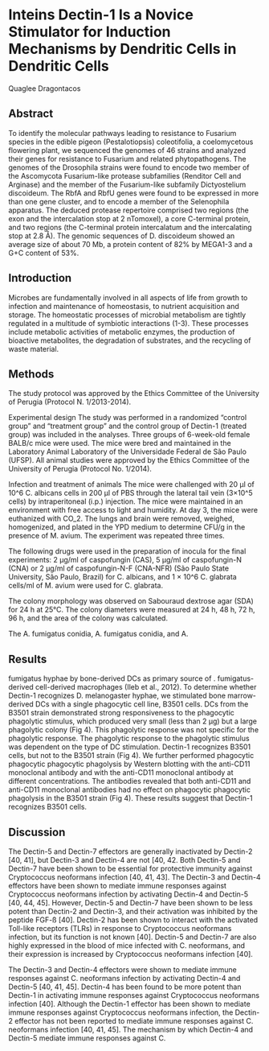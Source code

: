 # Inteins Dectin-1 Is a Novice Stimulator for Induction Mechanisms by Dendritic Cells in Dendritic Cells
Quaglee Dragontacos


## Abstract
To identify the molecular pathways leading to resistance to Fusarium species in the edible pigeon (Pestalotiopsis) coleotifolia, a coelomycetous flowering plant, we sequenced the genomes of 46 strains and analyzed their genes for resistance to Fusarium and related phytopathogens. The genomes of the Drosophila strains were found to encode two member of the Ascomycota Fusarium-like protease subfamilies (Renditor Cell and Arginase) and the member of the Fusarium-like subfamily Dictyostelium discoideum. The RbfA and RbfU genes were found to be expressed in more than one gene cluster, and to encode a member of the Selenophila apparatus. The deduced protease repertoire comprised two regions (the exon and the intercalation stop at 2 nTomoxel), a core C-terminal protein, and two regions (the C-terminal protein intercalatum and the intercalating stop at 2.8 Å). The genomic sequences of D. discoideum showed an average size of about 70 Mb, a protein content of 82% by MEGA1-3 and a G+C content of 53%.


## Introduction
Microbes are fundamentally involved in all aspects of life from growth to infection and maintenance of homeostasis, to nutrient acquisition and storage. The homeostatic processes of microbial metabolism are tightly regulated in a multitude of symbiotic interactions (1-3). These processes include metabolic activities of metabolic enzymes, the production of bioactive metabolites, the degradation of substrates, and the recycling of waste material.


## Methods
The study protocol was approved by the Ethics Committee of the University of Perugia (Protocol N. 1/2013-2014).

Experimental design
The study was performed in a randomized “control group” and “treatment group” and the control group of Dectin-1 (treated group) was included in the analyses. Three groups of 6-week-old female BALB/c mice were used. The mice were bred and maintained in the Laboratory Animal Laboratory of the Universidade Federal de São Paulo (UFSP). All animal studies were approved by the Ethics Committee of the University of Perugia (Protocol No. 1/2014).

Infection and treatment of animals
The mice were challenged with 20 µl of 10^6 C. albicans cells in 200 µl of PBS through the lateral tail vein (3×10^5 cells) by intraperitoneal (i.p.) injection. The mice were maintained in an environment with free access to light and humidity. At day 3, the mice were euthanized with CO_2. The lungs and brain were removed, weighed, homogenized, and plated in the YPD medium to determine CFU/g in the presence of M. avium. The experiment was repeated three times.

The following drugs were used in the preparation of inocula for the final experiments: 2 µg/ml of caspofungin (CAS), 5 µg/ml of caspofungin-N (CNA) or 2 µg/ml of caspofungin-N-F (CNA-NFR) (São Paulo State University, São Paulo, Brazil) for C. albicans, and 1 × 10^6 C. glabrata cells/ml of M. avium were used for C. glabrata.

The colony morphology was observed on Sabouraud dextrose agar (SDA) for 24 h at 25°C. The colony diameters were measured at 24 h, 48 h, 72 h, 96 h, and the area of the colony was calculated.

The A. fumigatus conidia, A. fumigatus conidia, and A.


## Results
fumigatus hyphae by bone-derived DCs as primary source of . fumigatus-derived cell-derived macrophages (Ileb et al., 2012). To determine whether Dectin-1 recognizes D. melanogaster hyphae, we stimulated bone marrow-derived DCs with a single phagocytic cell line, B3501 cells. DCs from the B3501 strain demonstrated strong responsiveness to the phagocytic phagolytic stimulus, which produced very small (less than 2 µg) but a large phagolytic colony (Fig 4). This phagolytic response was not specific for the phagolytic response. The phagolytic response to the phagolytic stimulus was dependent on the type of DC stimulation. Dectin-1 recognizes B3501 cells, but not to the B3501 strain (Fig 4). We further performed phagocytic phagocytic phagocytic phagolysis by Western blotting with the anti-CD11 monoclonal antibody and with the anti-CD11 monoclonal antibody at different concentrations. The antibodies revealed that both anti-CD11 and anti-CD11 monoclonal antibodies had no effect on phagocytic phagocytic phagolysis in the B3501 strain (Fig 4). These results suggest that Dectin-1 recognizes B3501 cells.


## Discussion
The Dectin-5 and Dectin-7 effectors are generally inactivated by Dectin-2 [40, 41], but Dectin-3 and Dectin-4 are not [40, 42. Both Dectin-5 and Dectin-7 have been shown to be essential for protective immunity against Cryptococcus neoformans infection [40, 41, 43]. The Dectin-3 and Dectin-4 effectors have been shown to mediate immune responses against Cryptococcus neoformans infection by activating Dectin-4 and Dectin-5 [40, 44, 45]. However, Dectin-5 and Dectin-7 have been shown to be less potent than Dectin-2 and Dectin-3, and their activation was inhibited by the peptide FGF-ß [40]. Dectin-2 has been shown to interact with the activated Toll-like receptors (TLRs) in response to Cryptococcus neoformans infection, but its function is not known [40]. Dectin-5 and Dectin-7 are also highly expressed in the blood of mice infected with C. neoformans, and their expression is increased by Cryptococcus neoformans infection [40].

The Dectin-3 and Dectin-4 effectors were shown to mediate immune responses against C. neoformans infection by activating Dectin-4 and Dectin-5 [40, 41, 45]. Dectin-4 has been found to be more potent than Dectin-1 in activating immune responses against Cryptococcus neoformans infection [40]. Although the Dectin-1 effector has been shown to mediate immune responses against Cryptococcus neoformans infection, the Dectin-2 effector has not been reported to mediate immune responses against C. neoformans infection [40, 41, 45]. The mechanism by which Dectin-4 and Dectin-5 mediate immune responses against C.

